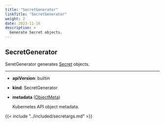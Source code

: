 ```yaml
---
title: "SecretGenerator"
linkTitle: "SecretGenerator"
weight: 2
date: 2023-11-16
description: >
  Generate Secret objects.
---
```


## SecretGenerator
SeretGenerator generates [Secret] objects.

---

* **apiVersion**: builtin
* **kind**: SecretGenerator
* **metadata** ([ObjectMeta](https://kubernetes.io/docs/reference/kubernetes-api/common-definitions/object-meta/#ObjectMeta))

  Kubernetes API object metadata.

{{< include "../included/secretargs.md" >}}

[Secret]: https://kubernetes.io/docs/reference/kubernetes-api/config-and-storage-resources/secret-v1/
